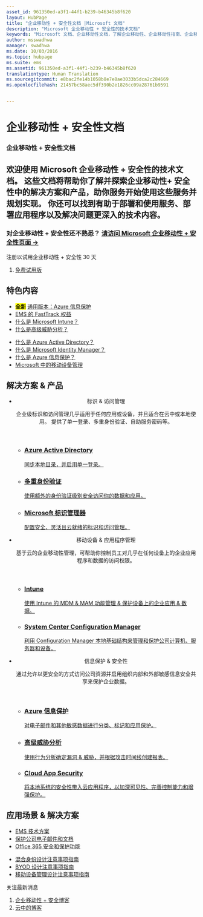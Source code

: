 ```yaml
---
asset_id: 961350ed-a3f1-44f1-b239-b46345b8f620
layout: HubPage
title: "企业移动性 + 安全性文档 |Microsoft 文档"
description: "Microsoft 企业移动性 + 安全性的技术文档"
keywords: "Microsoft 文档、企业移动性文档，了解企业移动性、企业移动性指南、企业移动性技术文档"
author: msswadhwa
manager: swadhwa
ms.date: 10/03/2016
ms.topic: hubpage
ms.suite: ems
ms.assetid: 961350ed-a3f1-44f1-b239-b46345b8f620
translationtype: Human Translation
ms.sourcegitcommit: e8bac2fe14b1058b8e7e8ae3033b5dca2c284669
ms.openlocfilehash: 21457bc58aec5df390b2e1826cc09a28761b9591


---
```

# 企业移动性 + 安全性文档
<article id="main">
    <section id="hero-content" class="graph">
        <h1>企业移动性 + 安全性文档</h1>
        <h2>欢迎使用 Microsoft 企业移动性 + 安全性的技术文档。 这些文档将帮助你了解并探索企业移动性+ 安全性中的解决方案和产品，助你服务开始使用这些服务并规划实现。 你还可以找到有助于部署和使用服务、部署应用程序以及解决问题更深入的技术内容。</h2>
        <h3>对企业移动性 + 安全性还不熟悉？ <a href="http://go.microsoft.com/fwlink/?LinkId=816837" target="_blank">请访问 Microsoft 企业移动性 + 安全性页面 &rarr;</a></h3>
    </section>
    <aside class="alert section-border">
        <p>注册以试用企业移动性 + 安全性 30 天</p>
        <ol class="action-list">
        <li><a href="http://go.microsoft.com/fwlink/?LinkId=816834" target="_blank" class="button-bordered button-translucent">免费试用版</a></li>
        </ol>
    </aside>
    <section id="featured" class="container">
        <h2 class="section-heading"><span class="icon icon-lightbulb-checked"></span> 特色内容</h2>
        <div class="features row">
            <ul class="column-half">
                <li><mark><b>全新</b></mark> <a href="/information-protection/">通用版本：Azure 信息保护</a></li>
                <li><a href="/enterprise-mobility/solutions/fasttrack-center-benefit-for-enterprise-mobility-suite-ems">EMS 的 FastTrack 权益</a></li>
                <li><a href="/intune/understand-explore/introduction-to-microsoft-intune">什么是 Microsoft Intune？</a></li>
                <li><a href="/advanced-threat-analytics/understand-explore/what-is-ata">什么是高级威胁分析？</a></li>
            </ul>
            <ul class="column-half">
                <li><a href="/active-directory/active-directory-whatis">什么是 Azure Active Directory？</a></li>
                <li><a href="/microsoft-identity-manager/understand-explore/microsoft-identity-manager-2016">什么是 Microsoft Identity Manager？</a></li>
                <li><a href="/information-protection/understand-explore/what-is-information-protection">什么是 Azure 信息保护？</a></li>
                <li><a href="https://www.microsoft.com/itshowcase/Article/Content/588/Mobile-device-management-at-Microsoft" target="_blank">Microsoft 中的移动设备管理</a></li>
            </ul>
        </div>
    </section>
    <div id="journeys">
        <section class="container">
            <h2 class="section-heading"><span class="icon icon-inheritance"></span> 解决方案 &amp; 产品</h2>
            <ul class="journeys-list">
                <li class="journey-step">
                    <header class="journey-step-header row">
                            <div class="title column-third">
                                <span class="icon icon-connect"></span>
                                <p>标识 &amp; 访问管理</p>
                            </div>
                            <p class="description column-two-thirds">企业级标识和访问管理几乎适用于任何应用或设备，并且适合在云中或本地使用。 提供了单一登录、多重身份验证、自助服务密码等。
                            </p>
                    </header>
                    <section class="journey-step-elements content">
                        <ul class="row">
                            <li class="column column-third">
                                <a href="/active-directory/">
                                <h3>Azure Active Directory</h3>
                                <p>同步本地目录，并启用单一登录。</p>
                                </a>
                            </li>
                            <li class="column column-third">
                                <a href="/multi-factor-authentication/">
                                <h3>多重身份验证</h3>
                                <p>使用额外的身份验证级别安全访问你的数据和应用。</p>
                                </a>
                            </li>
                            <li class="column column-third">
                                <a href="/microsoft-identity-manager/">
                                <h3>Microsoft 标识管理器</h3>
                                <p>配置安全、灵活且云就绪的标识和访问管理。</p>
                                </a>
                            </li>
                        </ul>
                    </section>
                </li>
                <li class="journey-step">
                    <header class="journey-step-header row">
                            <div class="title column-third">
                                <span class="icon icon-mobile"></span>
                                <p>移动设备 &amp; 应用程序管理</p>
                            </div>
                            <p class="description column-two-thirds">基于云的企业移动性管理，可帮助你控制员工对几乎在任何设备上的企业应用程序和数据的访问权限。
                            </p>
                    </header>
                    <section class="journey-step-elements content">
                        <ul class="row">
                            <li class="column column-third">
                                <a href="/intune/">
                                <h3>Intune</h3>
                                <p>使用 Intune 的 MDM &amp; MAM 功能管理 &amp; 保护设备上的企业应用 &amp; 数据。</p>
                                </a>
                            </li>
                            <li class="column column-third">
                                <a href="/sccm/">
                                <h3>System Center Configuration Manager</h3>
                                <p>利用 Configuration Manager 本地基础结构来管理和保护公司计算机、服务器和设备。</p>
                                </a>
                            </li>
                          </ul>
                    </section>
                </li>
                <li class="journey-step">
                    <header class="journey-step-header row">
                            <div class="title column-third">
                                <span class="icon icon-shield"></span>
                                <p>信息保护 &amp; 安全性</p>
                            </div>
                            <p class="description column-two-thirds">通过允许以更安全的方式访问公司资源并启用组织内部和外部敏感信息安全共享来保护企业数据。
                            </p>
                    </header>
                    <section class="journey-step-elements content">
                        <ul class="row">
                            <li class="column column-third">
                                <a href="/information-protection/">
                                <h3>Azure 信息保护</h3>
                                <p>对电子邮件和其他敏感数据进行分类、标记和应用保护。</p>
                                </a>
                            </li>
                            <li class="column column-third">
                                <a href="/advanced-threat-analytics/">
                                <h3>高级威胁分析</h3>
                                <p>使用行为分析确定漏洞 &amp; 威胁，并根据攻击时间线创建报表。</p>
                                </a>
                            </li>
                            <li class="column column-third">
                                <a href="https://technet.microsoft.com/library/mt489024.aspx">
                                <h3>Cloud App Security</h3>
                                <p>将本地系统的安全性带入云应用程序，以加深可见性、完善控制能力和增强保护。</p>
                                </a>
                            </li>
                        </ul>
                    </section>
                </li>
            </ul>
        </section>
    </div>
    <div class="section-border">
        <section class="resources container">
            <h2 class="section-heading"><span class="icon icon-note"></span> 应用场景 &amp; 解决方案</h2>
            <div class="resource-list row">
              <ul class="column-half">
                  <li><a href="/enterprise-mobility/solutions/enterprise-mobility-fasttrack-program">EMS 技术方案</a></li>
                  <li><a href="/enterprise-mobility/solutions/architecture-guidance-for-protecting-company-email-and-documents">保护公司电子邮件和文档</a></li>
                  <li><a href="https://support.office.com/en-us/article/Plan-for-Office-365-security-and-information-protection-capabilities-3d4ac4a1-3920-4ff9-918f-011f3ce60408?ui=en-US&rs=en-US&ad=US">Office 365 安全和保护功能</a></li>
              </ul>
              <ul class="column-half">
                  <li><a href="https://docs.microsoft.com/active-directory/active-directory-hybrid-identity-design-considerations-overview">混合身份设计注意事项指南</a></li>
                  <li><a href="/enterprise-mobility/solutions/byod-design-considerations-guide">BYOD 设计注意事项指南</a></li>
                  <li><a href="/enterprise-mobility/solutions/mdm-design-considerations-guide">移动设备管理设计注意事项指南</a></li>
            </ul>
            </div>            
        </section>
    </div>
    <aside class="alert alert-social">
        <p>关注最新消息</p>
        <ol class="action-list">
            <li><a href="https://blogs.technet.microsoft.com/enterprisemobility/" target="_blank" class="button-bordered button-translucent">企业移动性 + 安全博客</a></li>
            <li><a href="https://blogs.technet.microsoft.com/in_the_cloud/" target="_blank" class="button-bordered button-translucent">云中的博客</a></li>
        </ol>
    </aside>
</article>



<!--HONumber=Oct16_HO1-->


